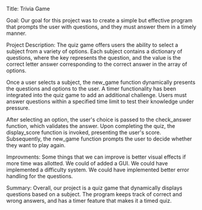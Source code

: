 Title: Trivia Game

Goal: Our goal for this project was to create a simple but effective program that prompts the user with questions, and they must answer them in a timely manner. 

Project Description: The quiz game offers users the ability to select a subject from a variety of options. Each subject contains a dictionary of questions, where the key represents the question, and the value is the correct letter answer corresponding to the correct answer in the array of options.

Once a user selects a subject, the new_game function dynamically presents the questions and options to the user. A timer functionality has been integrated into the quiz game to add an additional challenge. Users must answer questions within a specified time limit to test their knowledge under pressure.

After selecting an option, the user's choice is passed to the check_answer function, which validates the answer. Upon completing the quiz, the display_score function is invoked, presenting the user's score. Subsequently, the new_game function prompts the user to decide whether they want to play again.

Improvments: Some things that we can improve is better visual effects if more time was allotted. We could of added a GUI. We could have implemented a difficulty system. We could have implemented better error handling for the questions.

Summary: Overall, our project is a quiz game that dynamically displays questions based on a subject. The program keeps track of correct and wrong answers, and has a timer feature that makes it a timed quiz.

